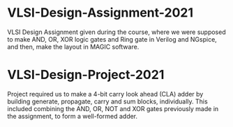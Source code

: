 # VLSI-Design-Assignment-2021

VLSI Design Assignment given during the course, where we were supposed to make AND, OR, XOR logic gates and Ring gate in Verilog and NGspice, and then, make the layout in MAGIC software. 

# VLSI-Design-Project-2021

Project required us to make a 4-bit carry look ahead (CLA) adder by building generate, propagate, carry and sum blocks, individually. This included combining the AND, OR, NOT and XOR gates previously made in the assignment, to form a well-formed adder. 
